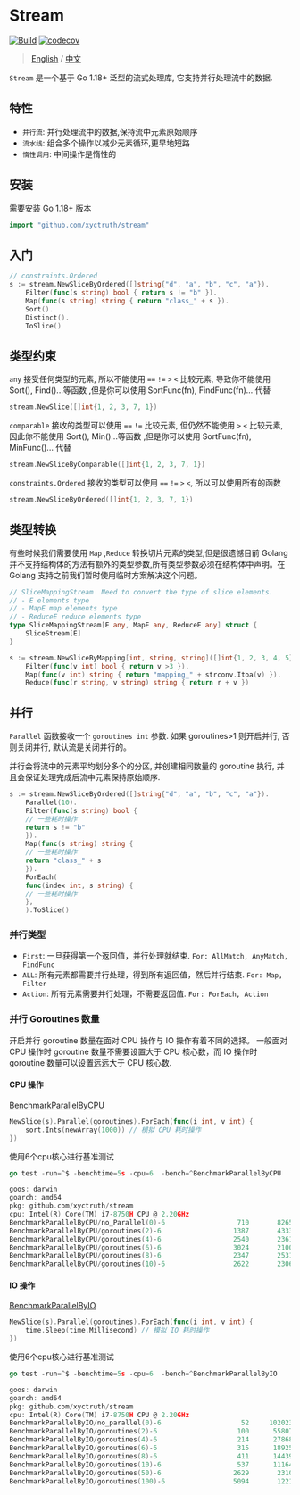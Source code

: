 # Stream

[![Build](https://github.com/xyctruth/stream/actions/workflows/test.yml/badge.svg?branch=main)](https://github.com/xyctruth/stream/actions/workflows/test.yml)
[![codecov](https://codecov.io/gh/xyctruth/stream/branch/main/graph/badge.svg?token=ZHMPMQP0CP)](https://codecov.io/gh/xyctruth/stream)

> [English](./README.md) / [中文](./README-ZH.md)

`Stream` 是一个基于 Go 1.18+ 泛型的流式处理库, 它支持并行处理流中的数据.

## 特性

- `并行流`: 并行处理流中的数据,保持流中元素原始顺序
- `流水线`: 组合多个操作以减少元素循环,更早地短路
- `惰性调用`: 中间操作是惰性的

## 安装

需要安装 Go 1.18+ 版本

```go
import "github.com/xyctruth/stream"
```

## 入门

```go
// constraints.Ordered
s := stream.NewSliceByOrdered([]string{"d", "a", "b", "c", "a"}).
    Filter(func(s string) bool { return s != "b" }).
    Map(func(s string) string { return "class_" + s }).
    Sort().
    Distinct().
    ToSlice()
```

## 类型约束

`any` 接受任何类型的元素, 所以不能使用 `==` `!=` `>` `<` 比较元素, 导致你不能使用 Sort(), Find()...等函数 ,但是你可以使用 SortFunc(fn), FindFunc(fn)... 代替

```go
stream.NewSlice([]int{1, 2, 3, 7, 1})
```

`comparable` 接收的类型可以使用 `==` `!=` 比较元素, 但仍然不能使用 `>` `<` 比较元素, 因此你不能使用 Sort(), Min()...等函数 ,但是你可以使用 SortFunc(fn), MinFunc()... 代替

```go
stream.NewSliceByComparable([]int{1, 2, 3, 7, 1})
```

`constraints.Ordered` 接收的类型可以使用 `==` `!=` `>` `<`, 所以可以使用所有的函数

```go
stream.NewSliceByOrdered([]int{1, 2, 3, 7, 1})
```

## 类型转换

有些时候我们需要使用 `Map` ,`Reduce` 转换切片元素的类型,但是很遗憾目前 Golang 并不支持结构体的方法有额外的类型参数,所有类型参数必须在结构体中声明。在 Golang 支持之前我们暂时使用临时方案解决这个问题。

```go
// SliceMappingStream  Need to convert the type of slice elements.
// - E elements type
// - MapE map elements type
// - ReduceE reduce elements type
type SliceMappingStream[E any, MapE any, ReduceE any] struct {
    SliceStream[E]
}

s := stream.NewSliceByMapping[int, string, string]([]int{1, 2, 3, 4, 5}).
    Filter(func(v int) bool { return v >3 }).
    Map(func(v int) string { return "mapping_" + strconv.Itoa(v) }).
    Reduce(func(r string, v string) string { return r + v })
```

## 并行

`Parallel` 函数接收一个 `goroutines int` 参数. 如果 goroutines>1 则开启并行, 否则关闭并行, 默认流是关闭并行的。

并行会将流中的元素平均划分多个的分区, 并创建相同数量的 goroutine 执行, 并且会保证处理完成后流中元素保持原始顺序.

```go
s := stream.NewSliceByOrdered([]string{"d", "a", "b", "c", "a"}).
    Parallel(10).
    Filter(func(s string) bool {
    // 一些耗时操作
    return s != "b"
    }).
    Map(func(s string) string {
    // 一些耗时操作
    return "class_" + s
    }).
    ForEach(
    func(index int, s string) {
    // 一些耗时操作
    },
    ).ToSlice()
```

### 并行类型

- `First`: 一旦获得第一个返回值，并行处理就结束. `For: AllMatch, AnyMatch, FindFunc`
- `ALL`: 所有元素都需要并行处理，得到所有返回值，然后并行结束. `For: Map, Filter`
- `Action`: 所有元素需要并行处理，不需要返回值. `For: ForEach, Action`

### 并行 Goroutines 数量

开启并行 goroutine 数量在面对 CPU 操作与 IO 操作有着不同的选择。 一般面对 CPU 操作时 goroutine 数量不需要设置大于 CPU 核心数，而 IO 操作时 goroutine 数量可以设置远远大于 CPU 核心数.

#### CPU 操作

[BenchmarkParallelByCPU](./benchmark_test.go)

```go
NewSlice(s).Parallel(goroutines).ForEach(func(i int, v int) {
    sort.Ints(newArray(1000)) // 模拟 CPU 耗时操作
})
```
使用6个cpu核心进行基准测试
```go
go test -run=^$ -benchtime=5s -cpu=6  -bench=^BenchmarkParallelByCPU

goos: darwin
goarch: amd64
pkg: github.com/xyctruth/stream
cpu: Intel(R) Core(TM) i7-8750H CPU @ 2.20GHz
BenchmarkParallelByCPU/no_Parallel(0)-6         	     710	   8265106 ns/op
BenchmarkParallelByCPU/goroutines(2)-6          	    1387	   4333929 ns/op
BenchmarkParallelByCPU/goroutines(4)-6          	    2540	   2361783 ns/op
BenchmarkParallelByCPU/goroutines(6)-6          	    3024	   2100158 ns/op
BenchmarkParallelByCPU/goroutines(8)-6          	    2347	   2531435 ns/op
BenchmarkParallelByCPU/goroutines(10)-6         	    2622	   2306752 ns/op
```

#### IO 操作

[BenchmarkParallelByIO](./benchmark_test.go)

```go
NewSlice(s).Parallel(goroutines).ForEach(func(i int, v int) {
    time.Sleep(time.Millisecond) // 模拟 IO 耗时操作
})
```
使用6个cpu核心进行基准测试
```go
go test -run=^$ -benchtime=5s -cpu=6  -bench=^BenchmarkParallelByIO

goos: darwin
goarch: amd64
pkg: github.com/xyctruth/stream
cpu: Intel(R) Core(TM) i7-8750H CPU @ 2.20GHz
BenchmarkParallelByIO/no_parallel(0)-6          	      52	 102023558 ns/op
BenchmarkParallelByIO/goroutines(2)-6           	     100	  55807303 ns/op
BenchmarkParallelByIO/goroutines(4)-6           	     214	  27868725 ns/op
BenchmarkParallelByIO/goroutines(6)-6           	     315	  18925789 ns/op
BenchmarkParallelByIO/goroutines(8)-6           	     411	  14439700 ns/op
BenchmarkParallelByIO/goroutines(10)-6          	     537	  11164758 ns/op
BenchmarkParallelByIO/goroutines(50)-6          	    2629	   2310602 ns/op
BenchmarkParallelByIO/goroutines(100)-6         	    5094	   1221887 ns/op
```
